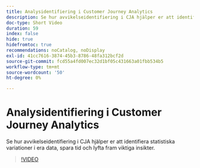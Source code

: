 ```yaml
---
title: Analysidentifiering i Customer Journey Analytics
description: Se hur avvikelseidentifiering i CJA hjälper er att identifiera statistiska variationer i era data, spara tid och lyfta fram viktiga insikter.
doc-type: Short Video
duration: 59
index: false
hide: true
hidefromtoc: true
recommendations: noCatalog, noDisplay
exl-id: 41cc7616-3874-45b3-8786-48fa312bcf2d
source-git-commit: fcd55a4fd007ec32d1bf05c431663a01fbb534b5
workflow-type: tm+mt
source-wordcount: '50'
ht-degree: 0%

---
```


# Analysidentifiering i Customer Journey Analytics

Se hur avvikelseidentifiering i CJA hjälper er att identifiera statistiska variationer i era data, spara tid och lyfta fram viktiga insikter.

<!-- 72_S106_3442453_58_anomaly-detection-in-customer-journey-analytics -->
>[!VIDEO](https://video.tv.adobe.com/v/3459730/?learn=on&enablevpops=true&captions=swe)
